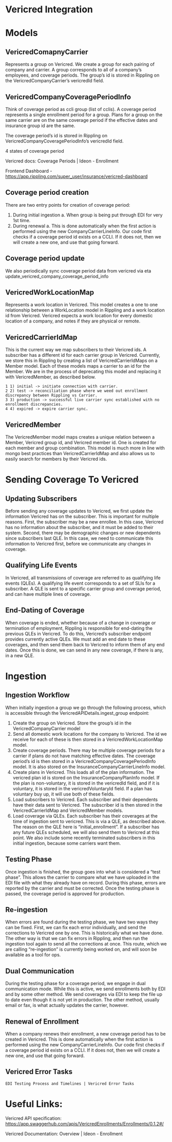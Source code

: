 # Vericred Integration

# Models

## VericredComapnyCarrier

Represents a group on Vericred. We create a group for each pairing of company and carrier. A group corresponds to all of a company’s
employees, and coverage periods. The group’s id is stored in Rippling on the VericredCompanyCarrier’s vericredId field.

## VericredCompanyCoveragePeriodInfo

Think of coverage period as ccli group (list of cclis). A coverage period represents a single enrollment period for a group. Plans for a group
on the same carrier are on the same coverage period if the effective dates and insurance group id are the same.

The coverage period’s id is stored in Rippling on VericredCompanyCoveragePeriodInfo’s vericredId field.

4 states of coverage period

Vericred docs: Coverage Periods | Ideon - Enrollment

Frontend Dashboard - https://app.rippling.com/super_user/insurance/vericred-dashboard

## Coverage period creation

There are two entry points for creation of coverage period:

1. During initial ingestion
   a. When group is being put through EDI for very 1st time.
2. During renewal
   a. This is done automatically when the first action is performed using the new CompanyCarrierLineInfo. Our code first checks if a
   coverage period id exists on a CCLI. If it does not, then we will create a new one, and use that going forward.

## Coverage period update

We also periodically sync coverage period data from vericred via eta update_vericred_company_coverage_period_info

## VericredWorkLocationMap

Represents a work location in Vericred. This model creates a one to one relationship between a WorkLocation model in Rippling and a
work location id from Vericred. Vericred expects a work location for every domestic location of a company, and notes if they are physical or
remote.

## VericredCarrierIdMap

This is the current way we map subscribers to their Vericred ids. A subscriber has a different id for each carrier group in Vericred.
Currently, we store this in Rippling by creating a list of VericredCarrierIdMaps on a Member model. Each of these models maps a
carrier to an id for the Member. We are in the process of deprecating this model and replacing it with VericredMember, as described
below.

```
1 1) initial -> initiate connection with carrier.
2 2) test -> reconciliation phase where we weed out enrollment discrepancy between Rippling vs Carrier.
3 3) production -> successful live carrier sync established with no enrollment discrepancies.
4 4) expired -> expire carrier sync.
```

## VericredMember

The VericredMember model maps creates a unique relation between a Member, Vericred group id, and Vericred member id. One is
created for each member and group combination. This model is much more in line with mongo best practices than
VericredCarrierIdMap and also allows us to easily search for members by their Vericred ids.

# Sending Coverage To Vericred

## Updating Subscribers

Before sending any coverage updates to Vericred, we first update the information Vericred has on the subscriber. This is important for
multiple reasons. First, the subscriber may be a new enrollee. In this case, Vericred has no information about the subscriber, and it must
be added to their system. Second, there may be demographic changes or new dependents since subscribers last QLE. In this case, we
need to communicate this information to Vericred first, before we communicate any changes in coverage.

## Qualifying Life Events

In Vericred, all transmissions of coverage are referred to as qualifying life events (QLEs). A qualifying life event corresponds to a set of
SLIs for a subscriber. A QLE is sent to a specific carrier group and coverage period, and can have multiple lines of coverage.

## End-Dating of Coverage

When coverage is ended, whether because of a change in coverage or termination of employment, Rippling is responsible for end-dating
the previous QLEs in Vericred. To do this, Vericred’s subscriber endpoint provides currently active QLEs. We must add an end date to
these coverages, and then send them back to Vericred to inform them of any end dates. Once this is done, we can send in any new
coverage, if there is any, in a new QLE.

# Ingestion

## Ingestion Workflow

When initially ingestion a group we go through the following process, which is accessible through the
VericredAPIDetails.ingest_group endpoint:

1. Create the group on Vericred. Store the group’s id in the VericredCompanyCarrier model
2. Send all domestic work locations for the company to Vericred. The id we receive for each of these is then stored in a
   VericredWorkLocationMap model.
3. Create coverage periods. There may be multiple coverage periods for a carrier if plans do not have matching effective dates. The
   coverage period’s id is then stored in a VericredCompanyCoveragePeriodInfo model. It is also stored on the
   InsuranceCompanyCarrierLineInfo model.
4. Create plans in Vericred. This loads all of the plan information. The vericred plan id is stored on the InsuranceCompanyPlanInfo
   model. If the plan is non-voluntary, it is stored in the vericredId field, and if it is voluntary, it is stored in the vericredVoluntaryId
   field. If a plan has voluntary buy up, it will use both of these fields.
5. Load subscribers to Vericred. Each subscriber and their dependents have their data sent to Vericred. The subscriber id is then stored in
   the VericredCarrierIdMap and VericredMember models.
6. Load coverage via QLEs. Each subscriber has their coverages at the time of ingestion sent to vericred. This is via a QLE, as described
   above. The reason on the QLE here is “initial_enrollment”. If a subscriber has any future QLEs scheduled, we will also send them to
   Vericred at this point. We also include some recently terminated subscribers in this initial ingestion, because some carriers want them.

## Testing Phase

Once ingestion is finished, the group goes into what is considered a “test phase”. This allows the carrier to compare what we have
uploaded in the EDI file with what they already have on record. During this phase, errors are reported by the carrier and must be corrected.
Once the testing phase is passed, the coverage period is approved for production.

## Re-ingestion

When errors are found during the testing phase, we have two ways they can be fixed. First, we can fix each error individually, and send the
corrections to Vericred one by one. This is historically what we have done. The other way is that we can fix errors in Rippling, and then run
the ingestion tool again to send all the corrections at once. This route, which we are calling “re-ingestion” is currently being worked on, and
will soon be available as a tool for ops.

## Dual Communication

During the testing phase for a coverage period, we engage in dual communication mode. While this is active, we send enrollments both by
EDI and by some other method. We send coverages via EDI to keep the file up to date even though it is not yet in production. The other
method, usually email or fax, is what actually updates the carrier, however.

## Renewal of Enrollment

When a company renews their enrollment, a new coverage period has to be created in Vericred. This is done automatically when the first
action is performed using the new CompanyCarrierLineInfo. Our code first checks if a coverage period id exists on a CCLI. If it does not,
then we will create a new one, and use that going forward.

## Vericred Error Tasks

```
EDI Testing Process and Timelines | Vericred Error Tasks
```

# Useful Links:

Vericred API specification: https://app.swaggerhub.com/apis/VericredEnrollments/Enrollments/0.1.2#/

Vericred Documentation: Overview | Ideon - Enrollment
